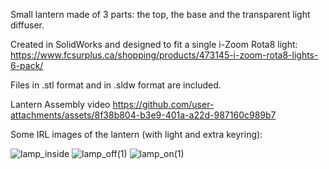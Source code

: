 Small lantern made of 3 parts: the top, the base and the transparent light diffuser. 

Created in SolidWorks and designed to fit a single i-Zoom Rota8 light: https://www.fcsurplus.ca/shopping/products/473145-i-zoom-rota8-lights-6-pack/

Files in .stl format and in .sldw format are included.

Lantern Assembly video
https://github.com/user-attachments/assets/8f38b804-b3e9-401a-a22d-987160c989b7

Some IRL images of the lantern (with light and extra keyring): 

![lamp_inside](https://github.com/user-attachments/assets/3618a4cb-58e9-48e7-a3fc-f0ea04e14dbc)
![lamp_off(1)](https://github.com/user-attachments/assets/af0838b2-67bf-4235-83dc-d2dc8407a915)
![lamp_on(1)](https://github.com/user-attachments/assets/eee1fab1-d7eb-4d17-8b24-b1d4ceb900b5)
